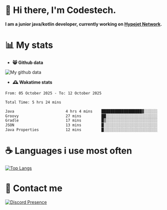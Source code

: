 # 👋 Hi there, I'm Codestech.
**I am a junior java/kotlin developer, currently working on [Hypejet Network](https://github.com/Hypejet).**

# 📊 My stats
- **😸 Github data**

![My github data](https://github-readme-stats.vercel.app/api?username=Codestech1&count_private=true&include_all_commits=true&theme=codeSTACKr)

- **🕰️ Wakatime stats**
<!--START_SECTION:waka-->

```txt
From: 05 October 2025 - To: 12 October 2025

Total Time: 5 hrs 24 mins

Java                       4 hrs 4 mins    ██████████████████▓░░░░░░   75.27 %
Groovy                     27 mins         ██░░░░░░░░░░░░░░░░░░░░░░░   08.49 %
Gradle                     17 mins         █▒░░░░░░░░░░░░░░░░░░░░░░░   05.35 %
JSON                       13 mins         █░░░░░░░░░░░░░░░░░░░░░░░░   04.12 %
Java Properties            12 mins         █░░░░░░░░░░░░░░░░░░░░░░░░   03.90 %
```

<!--END_SECTION:waka-->

# ☕ Languages i use most often
[![Top Langs](https://github-readme-stats.vercel.app/api/top-langs/?username=Codestech1&layout=compact&langs_count=8&exclude_repo=window5000.github.io&theme=codeSTACKr)](https://github.com/anuraghazra/github-readme-stats)

# 💬 Contact me
[![Discord Presence](https://lanyard.cnrad.dev/api/650718742157852740)](https://discord.com/users/650718742157852740)
</br>
